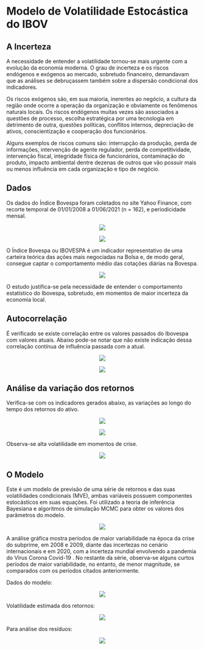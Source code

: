 # Modelo de Volatilidade Estocástica do IBOV

## A Incerteza
A necessidade de entender a volatilidade tornou-se mais urgente com a evolução da economia moderna. O grau de incerteza e os riscos endógenos e exógenos ao mercado, sobretudo financeiro, demandavam que as análises se debruçassem também sobre a dispersão condicional dos indicadores.

Os riscos exógenos são, em sua maioria, inerentes ao negócio, a cultura da região onde ocorre a operação da organização e obviamente os fenômenos naturais locais. Os riscos endógenos muitas vezes são associados a questões de processo, escolha estratégica por uma tecnologia em detrimento de outra, questões políticas, conflitos internos, depreciação de ativos, conscientização e cooperação dos funcionários.

Alguns exemplos de riscos comuns são: interrupção da produção, perda de informações, intervenção de agente regulador, perda de competitividade, intervenção fiscal, integridade física de funcionários, contaminação do produto, impacto ambiental dentre dezenas de outros que vão possuir mais ou menos influência em cada organização e tipo de negócio.

## Dados
Os dados do Índice Bovespa foram coletados no site Yahoo Finance, com recorte temporal de 01/01/2008 a 01/06/2021 (n = 162), e periodicidade mensal.

<span style="display:block;text-align:center">![](https://i.imgur.com/TicsIYp.png)</span>

<span style="display:block;text-align:center">![](https://i.imgur.com/JouAPya.png)</span>

O Índice Bovespa ou IBOVESPA é um indicador representativo de uma carteira teórica das ações mais negociadas na Bolsa e, de modo geral, consegue captar o comportamento médio das cotações diárias na Bovespa. 

<span style="display:block;text-align:center">![](https://i.imgur.com/9q24YRw.png)</span>

O estudo justifica-se pela necessidade de entender o comportamento estatístico do Ibovespa, sobretudo, em momentos de maior incerteza da economia local.

## Autocorrelação
É verificado se existe correlação entre os valores passados do Ibovespa com valores atuais. Abaixo pode-se notar que não existe indicação dessa correlação contínua de influência passada com a atual.

<span style="display:block;text-align:center">![](https://i.imgur.com/zitq9NF.png)</span>

<span style="display:block;text-align:center">![](https://i.imgur.com/YjbJH2l.png)</span>

## Análise da variação dos retornos
Verifica-se com os indicadores gerados abaixo, as variações ao longo do tempo dos retornos do ativo.

<span style="display:block;text-align:center">![](https://i.imgur.com/GnGeMli.png)</span>

<span style="display:block;text-align:center">![](https://i.imgur.com/BVDwhs9.png)</span>

Observa-se alta volatilidade em momentos de crise.

<span style="display:block;text-align:center">![](https://i.imgur.com/gGU7CSx.png)</span>

## O Modelo
Este é um modelo de previsão de uma série de retornos e das suas volatilidades condicionais (MVE), ambas variáveis possuem componentes estocásticos em suas equações. Foi utilizado a teoria de inferência Bayesiana e algoritmos de simulação MCMC para obter os valores dos parâmetros do modelo.

<span style="display:block;text-align:center">![](https://i.imgur.com/gyx5fTC.png)</span>

A análise gráfica mostra períodos de maior variabilidade na época da crise do subprime, em 2008 e 2009, diante das incertezas no cenário internacionais e em 2020, com a incerteza mundial envolvendo a pandemia do Vírus Corona Covid-19 . No restante da série, observa-se alguns curtos 
períodos de maior variabilidade, no entanto, de menor magnitude, se comparados com os períodos citados anteriormente.

Dados do modelo:

<span style="display:block;text-align:center">![](https://i.imgur.com/F5MPRNg.png)</span>

Volatilidade estimada dos retornos:

<span style="display:block;text-align:center">![](https://i.imgur.com/DyzPqUL.png)</span>

Para análise dos resíduos:

<span style="display:block;text-align:center">![](https://i.imgur.com/M3uxrW9.png)</span>

